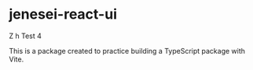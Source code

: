 # jenesei-react-ui

Z h
Test 4

This is a package created to practice building a TypeScript package with Vite.

